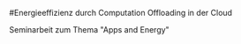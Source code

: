 #Energieeffizienz durch Computation Offloading in der Cloud

Seminarbeit zum Thema "Apps and Energy"